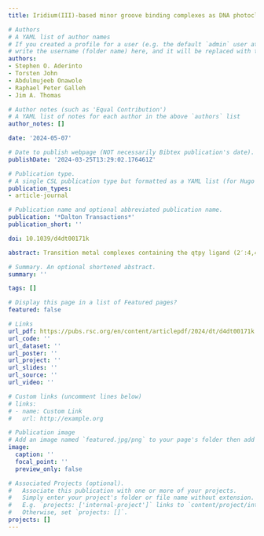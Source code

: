 ```yaml
---
title: Iridium(III)-based minor groove binding complexes as DNA photocleavage agents

# Authors
# A YAML list of author names
# If you created a profile for a user (e.g. the default `admin` user at `content/authors/admin/`), 
# write the username (folder name) here, and it will be replaced with their full name and linked to their profile.
authors:
- Stephen O. Aderinto
- Torsten John
- Abdulmujeeb Onawole
- Raphael Peter Galleh
- Jim A. Thomas

# Author notes (such as 'Equal Contribution')
# A YAML list of notes for each author in the above `authors` list
author_notes: []

date: '2024-05-07'

# Date to publish webpage (NOT necessarily Bibtex publication's date).
publishDate: '2024-03-25T13:29:02.176461Z'

# Publication type.
# A single CSL publication type but formatted as a YAML list (for Hugo requirements).
publication_types:
- article-journal

# Publication name and optional abbreviated publication name.
publication: '*Dalton Transactions*'
publication_short: ''

doi: 10.1039/d4dt00171k

abstract: Transition metal complexes containing the qtpy ligand (2′:4,4′′:4′,4′′′-quaterpyridyl) are known to be DNA intercalators or minor groove binders. In this study, new tricationic iridium(III) complexes of qtpy are reported. Both [Ir(bpy)<sub>2</sub>(qtpy)]<sup>3+</sup> 1 and [Ir(phen)<sub>2</sub>(qtpy)]<sup>3+</sup> 2 display good water solubility as chloride salts. The complexes possess high-energy excited states, which are quenched in the presence of duplex DNA and even by the mononucleotides guanosine monophosphate and adenosine monophosphate. Further studies reveal that although the complexes bind to quadruplex DNA, they display a preference for duplex structures, which are bound with an order of magnitude higher affinities than their isostructural dicationic Ru<sup>II</sup>-analogues. Detailed molecular dynamics simulations confirm that the complexes are groove binders through the insertion of, predominantly, the qtpy ligand into the minor groove. Photoirradiation of 1 in the presence of plasmid DNA confirms that this class of complexes can function as synthetic photonucleases by cleaving DNA.

# Summary. An optional shortened abstract.
summary: ''

tags: []

# Display this page in a list of Featured pages?
featured: false

# Links
url_pdf: https://pubs.rsc.org/en/content/articlepdf/2024/dt/d4dt00171k
url_code: ''
url_dataset: ''
url_poster: ''
url_project: ''
url_slides: ''
url_source: ''
url_video: ''

# Custom links (uncomment lines below)
# links:
# - name: Custom Link
#   url: http://example.org

# Publication image
# Add an image named `featured.jpg/png` to your page's folder then add a caption below.
image:
  caption: ''
  focal_point: ''
  preview_only: false

# Associated Projects (optional).
#   Associate this publication with one or more of your projects.
#   Simply enter your project's folder or file name without extension.
#   E.g. `projects: ['internal-project']` links to `content/project/internal-project/index.md`.
#   Otherwise, set `projects: []`.
projects: []
---
```

